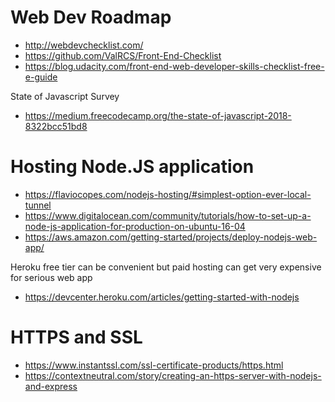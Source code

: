 # Web Dev Roadmap

* http://webdevchecklist.com/
* https://github.com/ValRCS/Front-End-Checklist
* https://blog.udacity.com/front-end-web-developer-skills-checklist-free-e-guide

State of Javascript Survey
* https://medium.freecodecamp.org/the-state-of-javascript-2018-8322bcc51bd8


# Hosting Node.JS application

* https://flaviocopes.com/nodejs-hosting/#simplest-option-ever-local-tunnel
* https://www.digitalocean.com/community/tutorials/how-to-set-up-a-node-js-application-for-production-on-ubuntu-16-04
* https://aws.amazon.com/getting-started/projects/deploy-nodejs-web-app/


Heroku free tier can be convenient but paid hosting can get very expensive for serious web app
* https://devcenter.heroku.com/articles/getting-started-with-nodejs

# HTTPS and SSL

* https://www.instantssl.com/ssl-certificate-products/https.html
* https://contextneutral.com/story/creating-an-https-server-with-nodejs-and-express
